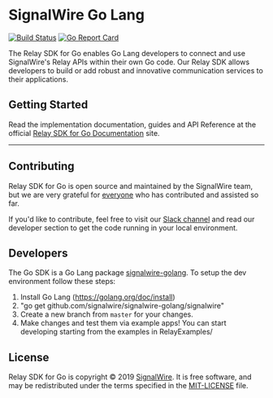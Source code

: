 # SignalWire Go Lang


[![Build Status](https://ci.signalwire.com/api/badges/signalwire/signalwire-golang/status.svg)](https://ci.signalwire.com/signalwire/signalwire-go)
<a href="https://goreportcard.com/badge/github.com/signalwire/signalwire-golang/tree/master/signalwire/goreportcard?style=flat-square"><img src="https://goreportcard.com/badge/github.com/signalwire/signalwire-golang/tree/master/signalwire/goreportcard?style=flat-square" alt="Go Report Card"></a>

The Relay SDK for Go enables Go Lang developers to connect and use SignalWire's Relay APIs within their own Go code. Our Relay SDK allows developers to build or add robust and innovative communication services to their applications.

## Getting Started

Read the implementation documentation, guides and API Reference at the official [Relay SDK for Go Documentation](https://docs.signalwire.com/topics/relay-sdk-go) site.

---

## Contributing

Relay SDK for Go is open source and maintained by the SignalWire team, but we are very grateful for [everyone](https://github.com/signalwire/signalwire-golang/contributors) who has contributed and assisted so far.

If you'd like to contribute, feel free to visit our [Slack channel](https://signalwire.community/) and read our developer section to get the code running in your local environment.

## Developers

The Go SDK is a Go Lang package [signalwire-golang](https://github.com/signalwire/signalwire-golang). To setup the dev environment follow these steps:

1. Install Go Lang (https://golang.org/doc/install)
2. "go get github.com/signalwire/signalwire-golang/signalwire"
3. Create a new branch from `master` for your changes.
4. Make changes and test them via example apps! You can start developing starting from the examples in RelayExamples/


## License

Relay SDK for Go is copyright © 2019
[SignalWire](http://signalwire.com). It is free software, and may be redistributed under the terms specified in the [MIT-LICENSE](https://github.com//signalwire/signalwire-golang/blob/master/LICENSE) file.
